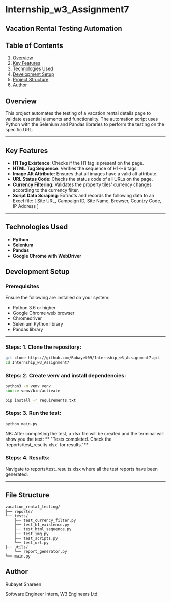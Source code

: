 # Internship_w3_Assignment7


## Vacation Rental Testing Automation

## Table of Contents 
1. [Overview](#overview) 
2. [Key Features](#key-features) 
3.  [Technologies Used](#technologies-used) 
5. [Development Setup](#development-setup) 
6. [Project Structure](#project-structure) 
7. [Author](#author)


## Overview
This project automates the testing of a vacation rental details page to validate essential elements and functionality. The automation script uses Python with the Selenium and Pandas libraries to perform the testing on the specific URL.

--- 
## Key Features 
- **H1 Tag Existence**: Checks if the H1 tag is present on the page.
- **HTML Tag Sequence**: Verifies the sequence of H1-H6 tags.
 - **Image Alt Attribute**: Ensures that all images have a valid alt attribute.
- **URL Status Code**: Checks the status code of all URLs on the page.
 - **Currency Filtering**: Validates the property tiles' currency changes according to the currency filter.
 - **Script Data Scraping**: Extracts and records the following data to an Excel file: [ Site URL, Campaign ID, Site Name, Browser, Country Code, IP Address ]
---

## Technologies Used

-   **Python**
-   **Selenium**
-   **Pandas**
-   **Google Chrome with WebDriver**


## Development Setup

### Prerequisites

Ensure the following are installed on your system:

- Python 3.6 or higher
- Google Chrome web browser
- Chromedriver
- Selenium Python library
- Pandas library
---

### Steps: 1. Clone the repository:
 ```bash 
git clone https://github.com/Rubayet09/Internship_w3_Assignment7.git 
cd Internship_w3_Assignment7
 ```

### Steps: 2. Create venv and install dependencies:
 ```bash 
python3 -m venv venv 
source venv/bin/activate

pip install -r requirements.txt

 ```

### Steps: 3. Run the test:
 ```bash 
python main.py
 ```

NB: After completing the test, a xlsx file will be created and the terminal will show you the text: 
** "Tests completed. Check the 'reports/test_results.xlsx' for results."**
 
### Steps: 4. Results:
Navigate to reports/test_results.xlsx where all the test reports have been generated.

--- 

## File Structure
```
vacation_rental_testing/
├── reports/
└── tests/
    ├── test_currency_filter.py
    ├── test_h1_existence.py
    ├── test_html_sequence.py
    ├── test_img.py
    ├── test_scripts.py
    └── test_url.py
├── utils/
    └── report_generator.py
└── main.py
```



## Author
Rubayet Shareen

Software Engineer Intern, 
W3 Engineers Ltd.
